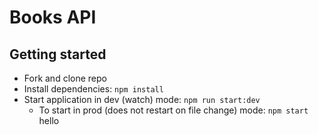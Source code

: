 # Books API

## Getting started

- Fork and clone repo
- Install dependencies: `npm install`
- Start application in dev (watch) mode: `npm run start:dev`
	- To start in prod (does not restart on file change) mode: `npm start`
	hello
